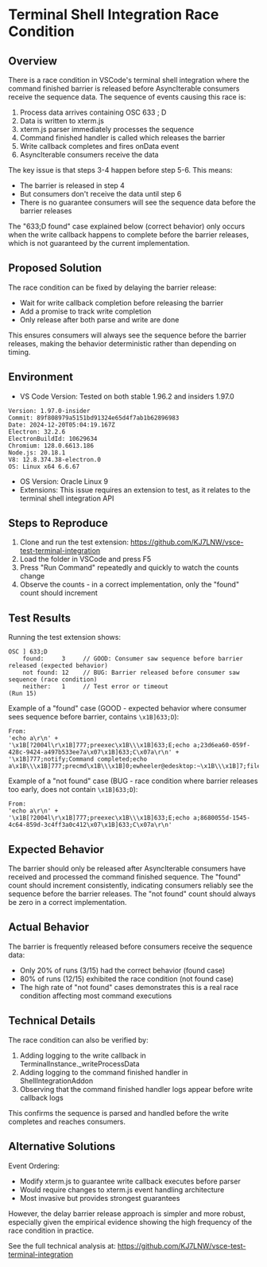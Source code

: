# Terminal Shell Integration Race Condition

## Overview

There is a race condition in VSCode's terminal shell integration where the command finished barrier is released before AsyncIterable consumers receive the sequence data. The sequence of events causing this race is:

1. Process data arrives containing OSC 633 ; D
2. Data is written to xterm.js
3. xterm.js parser immediately processes the sequence
4. Command finished handler is called which releases the barrier
5. Write callback completes and fires onData event
6. AsyncIterable consumers receive the data

The key issue is that steps 3-4 happen before step 5-6. This means:
- The barrier is released in step 4
- But consumers don't receive the data until step 6
- There is no guarantee consumers will see the sequence data before the barrier releases

The "633;D found" case explained below (correct behavior) only occurs when the write callback happens to complete before the barrier releases, which is not guaranteed by the current implementation.

## Proposed Solution

The race condition can be fixed by delaying the barrier release:
- Wait for write callback completion before releasing the barrier
- Add a promise to track write completion
- Only release after both parse and write are done

This ensures consumers will always see the sequence before the barrier releases, making the behavior deterministic rather than depending on timing.

## Environment

- VS Code Version: Tested on both stable 1.96.2 and insiders 1.97.0
```
Version: 1.97.0-insider
Commit: 89f808979a5151bd91324e65d4f7ab1b62896983
Date: 2024-12-20T05:04:19.167Z
Electron: 32.2.6
ElectronBuildId: 10629634
Chromium: 128.0.6613.186
Node.js: 20.18.1
V8: 12.8.374.38-electron.0
OS: Linux x64 6.6.67
```

- OS Version: Oracle Linux 9
- Extensions: This issue requires an extension to test, as it relates to the terminal shell integration API

## Steps to Reproduce

1. Clone and run the test extension: https://github.com/KJ7LNW/vsce-test-terminal-integration
2. Load the folder in VSCode and press F5
3. Press "Run Command" repeatedly and quickly to watch the counts change
4. Observe the counts - in a correct implementation, only the "found" count should increment

## Test Results

Running the test extension shows:
```
OSC ] 633;D
    found:     3     // GOOD: Consumer saw sequence before barrier released (expected behavior)
    not found: 12    // BUG: Barrier released before consumer saw sequence (race condition)
    neither:   1     // Test error or timeout
(Run 15)
```

Example of a "found" case (GOOD - expected behavior where consumer sees sequence before barrier, contains `\x1B]633;D`):
```
From:  
'echo a\r\n' +
'\x1B[?2004l\r\x1B]777;preexec\x1B\\\x1B]633;E;echo a;23d6ea60-059f-428c-9424-a497b533ee7a\x07\x1B]633;C\x07a\r\n' +
'\x1B]777;notify;Command completed;echo a\x1B\\\x1B]777;precmd\x1B\\\x1B]0;ewheeler@edesktop:~\x1B\\\x1B]7;file://edesktop.ewi/home/ewheeler\x1B\\\x1B]633;D;0\x07\x1B]633;P;Cwd=/home/ewheeler\x07'
```

Example of a "not found" case (BUG - race condition where barrier releases too early, does not contain `\x1B]633;D`):
```
From:  
'echo a\r\n' +
'\x1B[?2004l\r\x1B]777;preexec\x1B\\\x1B]633;E;echo a;8680055d-1545-4c64-859d-3c4ff3a0c412\x07\x1B]633;C\x07a\r\n'
```

## Expected Behavior

The barrier should only be released after AsyncIterable consumers have received and processed the command finished sequence. The "found" count should increment consistently, indicating consumers reliably see the sequence before the barrier releases. The "not found" count should always be zero in a correct implementation.

## Actual Behavior

The barrier is frequently released before consumers receive the sequence data:
- Only 20% of runs (3/15) had the correct behavior (found case)
- 80% of runs (12/15) exhibited the race condition (not found case)
- The high rate of "not found" cases demonstrates this is a real race condition affecting most command executions

## Technical Details

The race condition can also be verified by:
1. Adding logging to the write callback in TerminalInstance._writeProcessData
2. Adding logging to the command finished handler in ShellIntegrationAddon
3. Observing that the command finished handler logs appear before write callback logs

This confirms the sequence is parsed and handled before the write completes and reaches consumers.

## Alternative Solutions

Event Ordering:
- Modify xterm.js to guarantee write callback executes before parser
- Would require changes to xterm.js event handling architecture
- Most invasive but provides strongest guarantees

However, the delay barrier release approach is simpler and more robust, especially given the empirical evidence showing the high frequency of the race condition in practice.

See the full technical analysis at: https://github.com/KJ7LNW/vsce-test-terminal-integration
